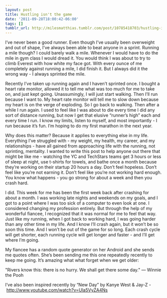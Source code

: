 ```yaml
---
layout: post
title: Hustling isn't the game
date: '2011-09-28T18:00:42-06:00'
tags: []
tumblr_url: http://milesmatthias.tumblr.com/post/10785418703/hustling-isnt-the-game
---
```

I’ve never been a good runner. Even though I’ve usually been overweight and out of shape, I’ve always been able to beat anyone in a sprint. Running a mile though? I could barely walk a mile. Whenever I would have to do the mile in gym class I would dread it. You would think I was about to try to climb Everest with how white my face got. With every ounce of me completely against running a mile, I did finish it. But I always did it the wrong way - I always sprinted the mile.

Recently I’ve taken up running again and I haven’t sprinted once. I bought a heart rate monitor, allowed it to tell me what was too much for me to take on, and just kept going. Unassumingly, I will just start walking. Then I’ll run because I want to. My heart rate monitor will tell me to slow down because my heart is on the verge of exploding. So I go back to walking. Then after a while I run again. I used to feel like I was about to die every time I did any sort of distance running, but now I get that elusive “runner’s high” each and every time I run. I know my limits, listen to myself, and most importantly - I run because it’s fun. I’m hoping to do my first marathon in the next year.

Why does this matter? Because it applies to everything else in my life. Everything I’ve struggled with - my weight, my health, my career, and my relationships - have all gained from approaching life with the running, not sprinting, mentality. I wanted to write this post to help anyone out there that might be like me - watching the YC and TechStars teams get 3 hours or less of sleep at night, use t-shirts for towels, and bathe once a month because they’re working on their startup 20 hours a day. Don’t feel hopeless. Don’t feel like you’re not earning it. Don’t feel like you’re not working hard enough. You know what happens - you go strong for about a week and then you crash hard. 

I did. This week for me has been the first week back after crashing for about a month. I was working late nights and weekends on my goals, and I got to a point where I was too sick of a computer to even look at one. I considered changing my profession entirely. But through the help of my wonderful fiancee, I recognized that it was normal for me to feel that way. Just like my running, when I got back to working hard, I was going harder than any other time in my life. And I know I’ll crash again, but it won’t be so soon this time. And I won’t be out of the game for so long. Each crash cycle will get shorter, each running cycle will get longer and faster - and I’ll get where I’m going.

My fiancee has a random quote generator on her Android and she sends me quotes often. She’s been sending me this one repeatedly recently to keep me going. It’s amazing what what forget when we get older:

"Rivers know this: there is no hurry. We shall get there some day." — Winnie the Pooh

I’ve also been inspired recently by “New Day” by Kanye West & Jay-Z - http://www.youtube.com/watch?v=Ula5VyZA4Ns
